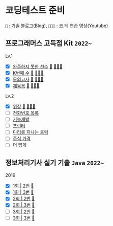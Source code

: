 # 코딩테스트 준비 

`📝` : 기술 블로그(Blog),  `🧑🏻‍💼` : 코.테 연습 영상(Youtube)

## 프로그래머스 고득점 Kit `2022~`

Lv.1
- [x] [완주하지 못한 선수](https://github.com/djdu4496/algorithm/blob/master/Programmers/%EC%99%84%EC%A3%BC%ED%95%98%EC%A7%80%EB%AA%BB%ED%95%9C%EC%84%A0%EC%88%98.js) [📝](https://github.com/djdu4496/algorithm/issues/1) [🧑🏻‍💼](https://www.youtube.com/watch?v=D8LAJXn5uqk)
- [x] [K번째 수](https://github.com/djdu4496/algorithm/blob/master/Programmers/K%EB%B2%88%EC%A7%B8%EC%88%98.js) [📝](https://github.com/djdu4496/algorithm/issues/2) [🧑🏻‍💼](https://www.youtube.com/watch?v=5mS3Kn-YERU)
- [x] [모의고사](https://github.com/djdu4496/algorithm/blob/master/Programmers/%EB%AA%A8%EC%9D%98%EA%B3%A0%EC%82%AC.js) [📝](https://github.com/djdu4496/algorithm/issues/3) [🧑🏻‍💼](https://www.youtube.com/watch?v=Hc1_pDAQ06I)
- [x] [체육복](https://github.com/djdu4496/algorithm/blob/master/Programmers/%EC%B2%B4%EC%9C%A1%EB%B3%B5.js) [📝](https://github.com/djdu4496/algorithm/issues/4) [🧑🏻‍💼](https://www.youtube.com/watch?v=jcbD7kUQpmM&feature=youtu.be)

Lv.2
- [x] [위장](https://github.com/djdu4496/algorithm/blob/master/Programmers/%EC%9C%84%EC%9E%A5.js) [📝](https://github.com/djdu4496/algorithm/issues/5) [🧑🏻‍💼](https://www.youtube.com/watch?v=M8NpZcOvBSU&feature=youtu.be)
- [ ] [전화번호 목록](#)
- [ ] [기능개발](#)
- [ ] [프린터](#)
- [ ] [다리를 지나는 트럭](#)
- [ ] [주식 가격](#)
- [ ] [더 맵게](#)

## 정보처리기사 실기 기출 `Java` `2022~`
2019
- [x] [1회 | 2번](https://github.com/djdu4496/algorithm/blob/master/Java/algorithm-19-01-02.java) [📝](https://cooing-silicon-7ae.notion.site/01-JAVA-1-25d538bd45ae4d3991551ac6a08f6f30)
- [x] [1회 | 3번](https://github.com/djdu4496/algorithm/blob/master/Java/algorithm-19-01-03.java) [📝](https://cooing-silicon-7ae.notion.site/01-JAVA-2-29f051b226d74c0cb625665250aa34d0)
- [x] [2회 | 2번](https://github.com/djdu4496/algorithm/blob/master/Java/algorithm-19-02-02.java) [📝](https://cooing-silicon-7ae.notion.site/02-JAVA-2-cbe545d0af6442eab4ec6bbec2ea7343)
- [x] [2회 | 3번](https://github.com/djdu4496/algorithm/blob/master/Java/algorithm-19-02-03.java) [📝](https://cooing-silicon-7ae.notion.site/02-JAVA-3-a38d3bd760d5401491b1d31c5b6176b3)
- [ ] [3회 | 2번]() [📝]()
- [ ] [3회 | 3번]() [📝]()
